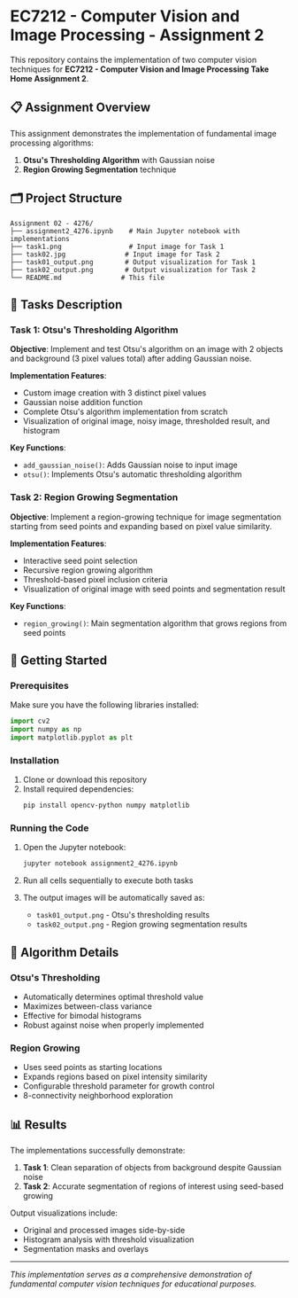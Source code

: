 # EC7212 - Computer Vision and Image Processing - Assignment 2

This repository contains the implementation of two computer vision techniques for **EC7212 - Computer Vision and Image Processing Take Home Assignment 2**.

## 📋 Assignment Overview

This assignment demonstrates the implementation of fundamental image processing algorithms:
1. **Otsu's Thresholding Algorithm** with Gaussian noise
2. **Region Growing Segmentation** technique

## 🗂️ Project Structure

```
Assignment 02 - 4276/
├── assignment2_4276.ipynb    # Main Jupyter notebook with implementations
├── task1.png                 # Input image for Task 1
├── task02.jpg               # Input image for Task 2
├── task01_output.png        # Output visualization for Task 1
├── task02_output.png        # Output visualization for Task 2
└── README.md               # This file
```

## 📝 Tasks Description

### Task 1: Otsu's Thresholding Algorithm

**Objective**: Implement and test Otsu's algorithm on an image with 2 objects and background (3 pixel values total) after adding Gaussian noise.

**Implementation Features**:
- Custom image creation with 3 distinct pixel values
- Gaussian noise addition function
- Complete Otsu's algorithm implementation from scratch
- Visualization of original image, noisy image, thresholded result, and histogram

**Key Functions**:
- `add_gaussian_noise()`: Adds Gaussian noise to input image
- `otsu()`: Implements Otsu's automatic thresholding algorithm

### Task 2: Region Growing Segmentation

**Objective**: Implement a region-growing technique for image segmentation starting from seed points and expanding based on pixel value similarity.

**Implementation Features**:
- Interactive seed point selection
- Recursive region growing algorithm
- Threshold-based pixel inclusion criteria
- Visualization of original image with seed points and segmentation result

**Key Functions**:
- `region_growing()`: Main segmentation algorithm that grows regions from seed points

## 🚀 Getting Started

### Prerequisites

Make sure you have the following libraries installed:

```python
import cv2
import numpy as np
import matplotlib.pyplot as plt
```

### Installation

1. Clone or download this repository
2. Install required dependencies:
   ```bash
   pip install opencv-python numpy matplotlib
   ```

### Running the Code

1. Open the Jupyter notebook:
   ```bash
   jupyter notebook assignment2_4276.ipynb
   ```

2. Run all cells sequentially to execute both tasks

3. The output images will be automatically saved as:
   - `task01_output.png` - Otsu's thresholding results
   - `task02_output.png` - Region growing segmentation results

## 🔧 Algorithm Details

### Otsu's Thresholding
- Automatically determines optimal threshold value
- Maximizes between-class variance
- Effective for bimodal histograms
- Robust against noise when properly implemented

### Region Growing
- Uses seed points as starting locations
- Expands regions based on pixel intensity similarity
- Configurable threshold parameter for growth control
- 8-connectivity neighborhood exploration

## 📊 Results

The implementations successfully demonstrate:

1. **Task 1**: Clean separation of objects from background despite Gaussian noise
2. **Task 2**: Accurate segmentation of regions of interest using seed-based growing

Output visualizations include:
- Original and processed images side-by-side
- Histogram analysis with threshold visualization
- Segmentation masks and overlays


---

*This implementation serves as a comprehensive demonstration of fundamental computer vision techniques for educational purposes.*
